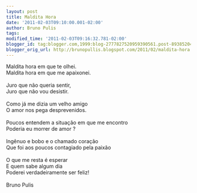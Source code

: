 ```yaml
---
layout: post
title: Maldita Hora
date: '2011-02-03T09:10:00.001-02:00'
author: Bruno Pulis
tags: 
modified_time: '2011-02-03T09:16:32.781-02:00'
blogger_id: tag:blogger.com,1999:blog-2777827520959390561.post-8938520444922734941
blogger_orig_url: http://brunopullis.blogspot.com/2011/02/maldita-hora.html
---
```


Maldita hora em que te olhei.<br />Maldita hora em que me apaixonei.<br /><br />Juro que não queria sentir,<br />Juro que não vou desistir.<br /><br />Como já me dizia um velho amigo<br />O amor nos pega desprevenidos.<br /><br />Poucos entendem a situação em que me encontro<br />Poderia eu morrer de amor ? <br /><br />Ingênuo e bobo e o chamado coração<br />Que foi aos poucos contagiado pela paixão<br /><br />O que me resta é esperar<br />E quem sabe algum dia <br />Poderei verdadeiramente ser feliz!<br /><br />Bruno Pulis